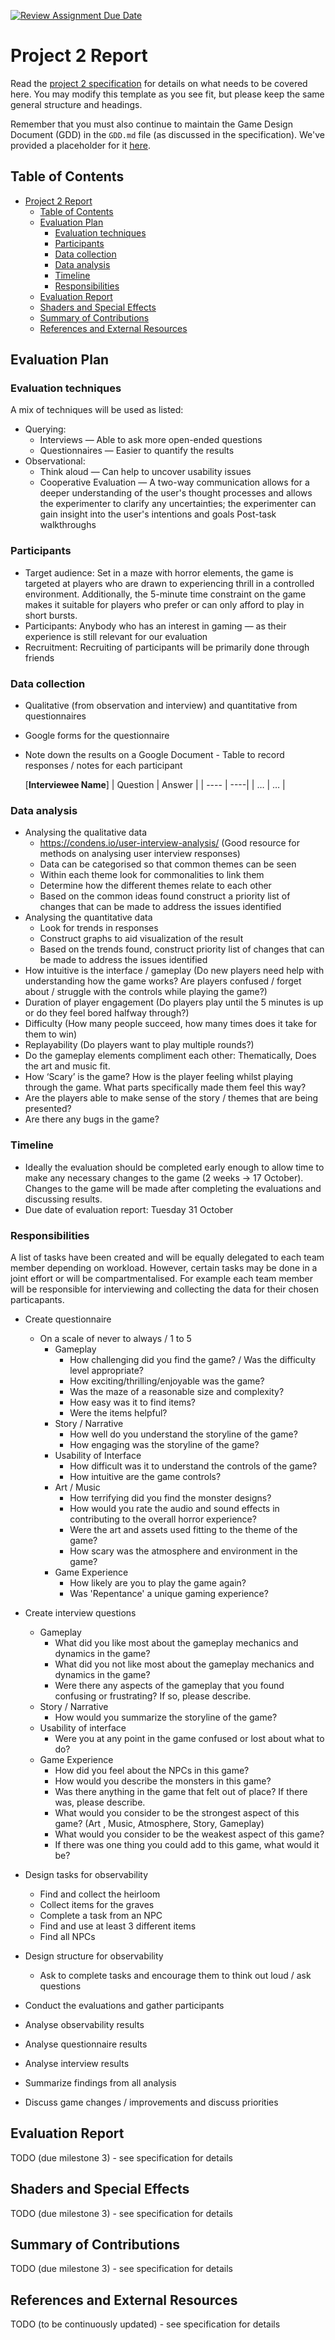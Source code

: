 [![Review Assignment Due Date](https://classroom.github.com/assets/deadline-readme-button-24ddc0f5d75046c5622901739e7c5dd533143b0c8e959d652212380cedb1ea36.svg)](https://classroom.github.com/a/CibnTZFQ)

# Project 2 Report

Read the [project 2
specification](https://github.com/COMP30019/Project-2-Specification) for
details on what needs to be covered here. You may modify this template as you see fit, but please
keep the same general structure and headings.

Remember that you must also continue to maintain the Game Design Document (GDD)
in the `GDD.md` file (as discussed in the specification). We've provided a
placeholder for it [here](GDD.md).

## Table of Contents

- [Project 2 Report](#project-2-report)
  - [Table of Contents](#table-of-contents)
  - [Evaluation Plan](#evaluation-plan)
    - [Evaluation techniques](#evaluation-techniques)
    - [Participants](#participants)
    - [Data collection](#data-collection)
    - [Data analysis](#data-analysis)
    - [Timeline](#timeline)
    - [Responsibilities](#responsibilities)
  - [Evaluation Report](#evaluation-report)
  - [Shaders and Special Effects](#shaders-and-special-effects)
  - [Summary of Contributions](#summary-of-contributions)
  - [References and External Resources](#references-and-external-resources)


## Evaluation Plan

### Evaluation techniques
A mix of techniques will be used as listed: 
  - Querying: 
    - Interviews — Able to ask more open-ended questions
    - Questionnaires — Easier to quantify the results
  - Observational: 
    - Think aloud — Can help to uncover usability issues
    - Cooperative Evaluation — A two-way communication allows for a deeper understanding of the user's thought processes and allows the experimenter to clarify any uncertainties; the experimenter can gain insight into the user's intentions and goals 
Post-task walkthroughs


### Participants 
  - Target audience: Set in a maze with horror elements, the game is targeted at players who are drawn to experiencing thrill in a controlled environment. Additionally, the 5-minute time constraint on the game makes it suitable for players who prefer or can only afford to play in short bursts.
  - Participants: Anybody who has an interest in gaming — as their experience is still relevant for our evaluation
  - Recruitment: Recruiting of participants will be primarily done through friends
### Data collection
  - Qualitative (from observation and interview) and quantitative from questionnaires 
  - Google forms for the questionnaire
  - Note down the results on a Google Document - Table to record responses / notes for each participant


    [**Interviewee Name**]
    | Question | Answer |
    | ---- | ----|
    | … | … |

### Data analysis
  - Analysing the qualitative data
    - https://condens.io/user-interview-analysis/ (Good resource for methods on analysing user interview responses)
    - Data can be categorised so that common themes can be seen
    - Within each theme look for commonalities to link them
    - Determine how the different themes relate to each other
    - Based on the common ideas found construct a priority list of changes that can be made to address the issues identified 
  - Analysing the quantitative data
    - Look for trends in responses 
    - Construct graphs to aid visualization of the result
    - Based on the trends found, construct priority list of changes that can be made to address the issues identified
  - How intuitive is the interface / gameplay (Do new players need help with understanding how the game works? Are players confused / forget about / struggle with the controls while playing the game?)
  - Duration of player engagement (Do players play until the 5 minutes is up or do they feel bored halfway through?)
  - Difficulty (How many people succeed, how many times does it take for them to win)
  - Replayability (Do players want to play multiple rounds?)
  - Do the gameplay elements compliment each other: Thematically, Does the art and music fit.
  - How ‘Scary’ is the game? How is the player feeling whilst playing through the game. What parts specifically made them feel this way?
  - Are the players able to make sense of the story / themes that are being presented?
  - Are there any bugs in the game?
### Timeline
  - Ideally the evaluation should be completed early enough to allow time to make any necessary changes to the game (2 weeks → 17 October). Changes to the game will be made after completing the evaluations and discussing results.
  - Due date of evaluation report: Tuesday 31 October
### Responsibilities
A list of tasks have been created and will be equally delegated to each team member depending on workload. However, certain tasks may be done in a joint effort or will be compartmentalised. For example each team member will be responsible for interviewing and collecting the data for their chosen particapants.
  - Create questionnaire 
    - On a scale of never to always / 1 to 5
      - Gameplay
        - How challenging did you find the game? / Was the difficulty level appropriate?
        - How exciting/thrilling/enjoyable was the game?
        - Was the maze of a reasonable size and complexity?
        - How easy was it to find items?
        - Were the items helpful?
      - Story / Narrative
        - How well do you understand the storyline of the game?
        - How engaging was the storyline of the game?
      - Usability of Interface
        - How difficult was it to understand the controls of the game?
        - How intuitive are the game controls?
      - Art / Music
        - How terrifying did you find the monster designs?
        - How would you rate the audio and sound effects in contributing to the overall horror experience?
        - Were the art and assets used fitting to the theme of the game?
        - How scary was the atmosphere and environment in the game?
      - Game Experience
        - How likely are you to play the game again?
        - Was 'Repentance' a unique gaming experience?
  - Create interview questions
    - Gameplay
      - What did you like most about the gameplay mechanics and dynamics in the game? 
      - What did you not like most about the gameplay mechanics and dynamics in the game?
      - Were there any aspects of the gameplay that you found confusing or frustrating? If so, please describe.
    - Story / Narrative
      - How would you summarize the storyline of the game?
    - Usability of interface
      - Were you at any point in the game confused or lost about what to do?
    - Game Experience
      - How did you feel about the NPCs in this game?
      - How would you describe the monsters in this game?
      - Was there anything in the game that felt out of place? If there was, please describe.
      - What would you consider to be the strongest aspect of this game? (Art , Music, Atmosphere, Story, Gameplay)
      - What would you consider to be the weakest aspect of this game?
      - If there was one thing you could add to this game, what would it be?



  - Design tasks for observability 
    - Find and collect the heirloom
    - Collect items for the graves
    - Complete a task from an NPC
    - Find and use at least 3 different items
    - Find all NPCs
  - Design structure for observability 
    - Ask to complete tasks and encourage them to think out loud / ask questions
  - Conduct the evaluations and gather participants
  - Analyse observability results
  - Analyse questionnaire results
  - Analyse interview results
  - Summarize findings from all analysis 
  - Discuss game changes / improvements and discuss priorities
  


## Evaluation Report

TODO (due milestone 3) - see specification for details

## Shaders and Special Effects

TODO (due milestone 3) - see specification for details

## Summary of Contributions

TODO (due milestone 3) - see specification for details

## References and External Resources

TODO (to be continuously updated) - see specification for details
